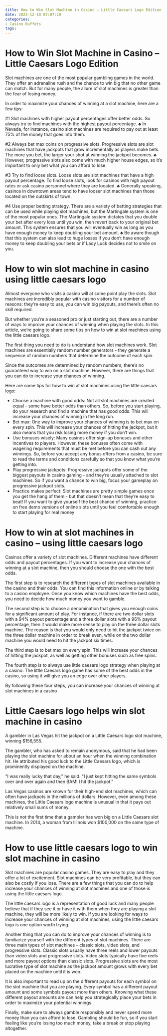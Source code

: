 ```yaml
---
title: How to Win Slot Machine in Casino – Little Caesars Logo Edition 
date: 2022-12-18 07:07:20
categories:
- Casino Buffets
tags:
---
```



#  How to Win Slot Machine in Casino – Little Caesars Logo Edition 

Slot machines are one of the most popular gambling games in the world. They offer an adrenaline rush and the chance to win big that no other game can match. But for many people, the allure of slot machines is greater than the fear of losing money.

In order to maximize your chances of winning at a slot machine, here are a few tips:

#1 Slot machines with higher payout percentages offer better odds. So always try to find machines with the highest payout percentage. 
♣️ In Nevada, for instance, casino slot machines are required to pay out at least 75% of the money that goes into them. 

#2 Always bet max coins on progressive slots. Progressive slots are slot machines that have jackpots that grow incrementally as players make bets. The more you bet, the larger your shot at winning the jackpot becomes.
♣️ However, progressive slots also come with much higher house edges, so it’s important to only bet what you can afford to lose. 

#3 Try to find loose slots. Loose slots are slot machines that have a high payout percentage. To find loose slots, look for casinos with high payout rates or ask casino personnel where they are located. 
♣️ Generally speaking, casinos in downtown areas tend to have looser slot machines than those located on the outskirts of town. 

#4 Use proper betting strategy. There are a variety of betting strategies that can be used while playing slot machines, but the Martingale system is one of the most popular ones. The Martingale system dictates that you double your bet after every loss until you win, then revert back to your original bet amount. This system ensures that you will eventually win as long as you have enough money to keep doubling your bet amount. 
♣️ Be aware though that this system can also lead to huge losses if you don’t have enough money to keep doubling your bets or if Lady Luck decides not to smile on you.

#  How to win slot machine in casino using little caesars logo 

Almost everyone who visits a casino will at some point play the slots. Slot machines are incredibly popular with casino visitors for a number of reasons: they’re easy to use, you can win big payouts, and there’s often no skill required.

But whether you’re a seasoned pro or just starting out, there are a number of ways to improve your chances of winning when playing the slots. In this article, we’re going to share some tips on how to win at slot machines using the little caesars logo.

The first thing you need to do is understand how slot machines work. Slot machines are essentially random number generators - they generate a sequence of random numbers that determine the outcome of each spin.

Since the outcomes are determined by random numbers, there’s no guaranteed way to win on a slot machine. However, there are things that you can do to increase your chances of winning.

Here are some tips for how to win at slot machines using the little caesars logo:

- Choose a machine with good odds: Not all slot machines are created equal - some have better odds than others. So, before you start playing, do your research and find a machine that has good odds. This will increase your chances of winning in the long run. 
- Bet max: One way to improve your chances of winning is to bet max on every spin. This will increase your chances of hitting the jackpot, but it also means that you risk losing more money if you don’t win. 
- Use bonuses wisely: Many casinos offer sign-up bonuses and other incentives to players. However, these bonuses often come with wagering requirements that must be met before you can cash out any winnings. So, before you accept any bonus offers from a casino, be sure to read the terms and conditions carefully so that you know what you’re getting into. 
- Play progressive jackpots: Progressive jackpots offer some of the biggest payouts in casino gaming - and they’re usually attached to slot machines. So if you want a chance to win big, focus your gameplay on progressive jackpot slots. 
- Practice makes perfect: Slot machines are pretty simple games once you get the hang of them - but that doesn’t mean that they’re easy to beat! If you want to give yourself the best chance of winning, practice on free demo versions of online slots until you feel comfortable enough to start playing for real money

#  How to win at slot machines in casino – using little caesars logo 

Casinos offer a variety of slot machines. Different machines have different odds and payout percentages. If you want to increase your chances of winning at a slot machine, then you should choose the one with the best odds.

The first step is to research the different types of slot machines available in the casino and their odds. You can find this information online or by talking to a casino employee. Once you know which machines have the best odds, you need to decide how much money you want to gamble.

The second step is to choose a denomination that gives you enough coins for a significant amount of play. For instance, if there are two dollar slots with a 94% payout percentage and a three dollar slots with a 96% payout percentage, then it would make more sense to play on the three dollar slots machine. The reason is that you would only need to hit the jackpot twice on the three dollar machine in order to break even, while on the two dollar machine you would need to hit the jackpot six times.

The third step is to bet max on every spin. This will increase your chances of hitting the jackpot, as well as getting other bonuses such as free spins.

The fourth step is to always use little caesars logo strategy when playing at a casino. The little Caesars logo game has some of the best odds in the casino, so using it will give you an edge over other players.

By following these four steps, you can increase your chances of winning at slot machines in a casino

#  Little Caesars logo helps win slot machine in casino 

A gambler in Las Vegas hit the jackpot on a Little Caesars logo slot machine, winning $156,555.

The gambler, who has asked to remain anonymous, said that he had been playing the slot machine for about an hour when the winning combination hit. He attributed his good luck to the Little Caesars logo, which is prominently displayed on the machine.

"I was really lucky that day," he said. "I just kept hitting the same symbols over and over again and then BAM! I hit the jackpot."

Las Vegas casinos are known for their high-end slot machines, which can often have jackpots in the millions of dollars. However, even among these machines, the Little Caesars logo machine is unusual in that it pays out relatively small sums of money.

This is not the first time that a gambler has won big on a Little Caesars slot machine. In 2014, a woman from Illinois won $100,000 on the same type of machine.

#  How to use little caesars logo to win slot machine in casino

Slot machines are popular casino games. They are easy to play and they offer a lot of excitement. Slot machines can be very profitable, but they can also be costly if you lose. There are a few things that you can do to help increase your chances of winning at slot machines and one of those is using the little caesars logo.

The little caesars logo is a representation of good luck and many people believe that if they see it or have it with them when they are playing a slot machine, they will be more likely to win. If you are looking for ways to increase your chances of winning at slot machines, using the little caesars logo is one option worth trying.

Another thing that you can do to improve your chances of winning is to familiarize yourself with the different types of slot machines. There are three main types of slot machines – classic slots, video slots, and progressive slots. Classic slots usually have three reels and lower payouts than video slots and progressive slots. Video slots typically have five reels and more payout options than classic slots. Progressive slots are the most lucrative type of slot machine as the jackpot amount grows with every bet placed on the machine until it is won.

It is also important to read up on the different payouts for each symbol on the slot machine that you are playing. Every symbol has a different payout amount and some symbols payout more than others. Knowing what these different payout amounts are can help you strategically place your bets in order to maximize your potential winnings.

Finally, make sure to always gamble responsibly and never spend more money than you can afford to lose. Gambling should be fun, so if you start feeling like you’re losing too much money, take a break or stop playing altogether.